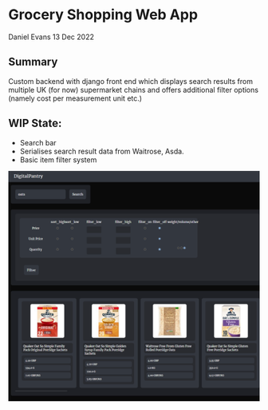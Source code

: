 # Grocery Shopping Web App

Daniel Evans
13 Dec 2022

## Summary

Custom backend with django front end which displays search results from multiple UK (for now) supermarket chains and offers additional filter options (namely cost per measurement unit etc.)

## WIP State:

- Search bar
- Serialises search result data from Waitrose, Asda.
- Basic item filter system

![](img/cap1.PNG)
